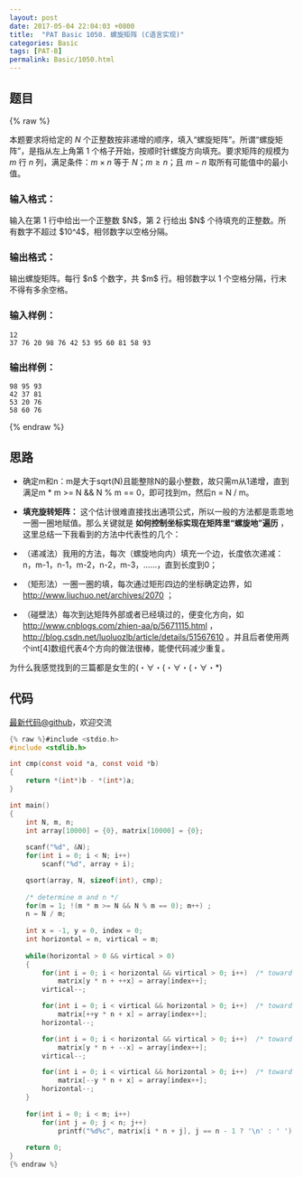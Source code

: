 ```yaml
---
layout: post
date: 2017-05-04 22:04:03 +0800
title:  "PAT Basic 1050. 螺旋矩阵 (C语言实现)"
categories: Basic
tags: [PAT-B]
permalink: Basic/1050.html
---
```


## 题目

{% raw %}<div class="ques-view"><p>本题要求将给定的 <span>$N$</span> 个正整数按非递增的顺序，填入“螺旋矩阵”。所谓“螺旋矩阵”，是指从左上角第 1 个格子开始，按顺时针螺旋方向填充。要求矩阵的规模为 <span>$m$</span> 行 <span>$n$</span> 列，满足条件：<span>$m\times n$</span> 等于 <span>$N$</span>；<span>$m\ge n$</span>；且 <span>$m-n$</span> 取所有可能值中的最小值。</p>
<h3 id="-">输入格式：</h3>
<p>输入在第 1 行中给出一个正整数 <span>$N$</span>，第 2 行给出 <span>$N$</span> 个待填充的正整数。所有数字不超过 <span>$10^4$</span>，相邻数字以空格分隔。</p>
<h3 id="-">输出格式：</h3>
<p>输出螺旋矩阵。每行 <span>$n$</span> 个数字，共 <span>$m$</span> 行。相邻数字以 1 个空格分隔，行末不得有多余空格。</p>
<h3 id="-">输入样例：</h3>
<pre><code class="lang-in">12
37 76 20 98 76 42 53 95 60 81 58 93
</code></pre>
<h3 id="-">输出样例：</h3>
<pre><code class="lang-out">98 95 93
42 37 81
53 20 76
58 60 76
</code></pre>
</div>{% endraw %}

## 思路

- 确定m和n：m是大于sqrt(N)且能整除N的最小整数，故只需m从1递增，直到满足m * m >= N && N % m == 0，即可找到m，然后n = N / m。

- **填充旋转矩阵：** 这个估计很难直接找出通项公式，所以一般的方法都是乖乖地一圈一圈地赋值。那么关键就是 **如何控制坐标实现在矩阵里“螺旋地”遍历** ，这里总结一下我看到的方法中代表性的几个：
 - （递减法）我用的方法，每次（螺旋地向内）填充一个边，长度依次递减：n，m-1，n-1，m-2，n-2，m-3，……，直到长度到0；
 - （矩形法）一圈一圈的填，每次通过矩形四边的坐标确定边界，如
http://www.liuchuo.net/archives/2070 ；
 - （碰壁法）每次到达矩阵外部或者已经填过的，便变化方向，如
http://www.cnblogs.com/zhien-aa/p/5671115.html ，
http://blog.csdn.net/luoluozlb/article/details/51567610 。并且后者使用两个int[4]数组代表4个方向的做法很棒，能使代码减少重复。

 为什么我感觉找到的三篇都是女生的(・∀・(・∀・(・∀・*)

## 代码

[最新代码@github](https://github.com/OliverLew/PAT/blob/master/PATBasic/1050.c)，欢迎交流
```c
{% raw %}#include <stdio.h>
#include <stdlib.h>

int cmp(const void *a, const void *b) 
{
    return *(int*)b - *(int*)a;
}

int main()
{
    int N, m, n;
    int array[10000] = {0}, matrix[10000] = {0};
    
    scanf("%d", &N);
    for(int i = 0; i < N; i++)
        scanf("%d", array + i);

    qsort(array, N, sizeof(int), cmp);
    
    /* determine m and n */
    for(m = 1; !(m * m >= N && N % m == 0); m++) ;
    n = N / m;
    
    int x = -1, y = 0, index = 0;
    int horizontal = n, virtical = m;
    
    while(horizontal > 0 && virtical > 0)
    {
        for(int i = 0; i < horizontal && virtical > 0; i++)  /* toward right */
            matrix[y * n + ++x] = array[index++];
        virtical--;

        for(int i = 0; i < virtical && horizontal > 0; i++)  /* toward bottom */
            matrix[++y * n + x] = array[index++];
        horizontal--;

        for(int i = 0; i < horizontal && virtical > 0; i++)  /* toward left */
            matrix[y * n + --x] = array[index++];
        virtical--;

        for(int i = 0; i < virtical && horizontal > 0; i++)  /* toward top */
            matrix[--y * n + x] = array[index++];
        horizontal--;
    }
    
    for(int i = 0; i < m; i++)
        for(int j = 0; j < n; j++)
            printf("%d%c", matrix[i * n + j], j == n - 1 ? '\n' : ' ');
    
    return 0;
}
{% endraw %}
```